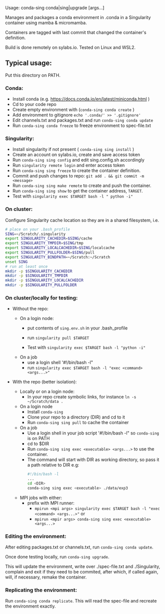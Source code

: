 Usage: conda-sing conda|sing|upgrade [args...]

Manages and packages a conda environment in .conda in a Singularity container using mamba & micromamba.

Containers are tagged with last commit that changed the container's definition.

Build is done remotely on sylabs.io. Tested on Linux and WSL2.

## Typical usage:

Put this directory on PATH.

### Conda:
- Install conda (e.g. https://docs.conda.io/en/latest/miniconda.html )
- Cd to your code repo
- Create empty environment with (`conda-sing conda create` )
- Add environment to gitignore `echo '.conda/' >> '.gitignore'`
- Edit channels.txt and packages.txt and run `conda-sing conda update`
- Run `conda-sing conda freeze` to freeze environment to spec-file.txt

### Singularity:
- Install singularity if not present ( `conda-sing sing install` )
- Create an account on sylabs.io, create and save access token
- Run `conda-sing sing config` and edit sing.config.sh accordingly
- Run `singularity remote login` and enter access token
- Run `conda-sing sing freeze` to create the container definition.
- Commit and push changes to repo: `git add . && git commit -m <message>`
- Run `conda-sing sing make remote` to create and push the container.
- Run `conda-sing sing show` to get the container address, `TARGET`.
- Test with `singularity exec $TARGET bash -l " python -i"`

### On cluster:

Configure Singularity cache location so they are in a shared filesystem, i.e.

```sh
# place on your .bash_profile
SING=~/Scratch/.singularity
export SINGULARITY_CACHEDIR=$SING/cache
export SINGULARITY_TMPDIR=$SING/tmp
export SINGULARITY_LOCALCACHEDIR=$SING/localcache
export SINGULARITY_PULLFOLDER=$SING/pull
export SINGULARITY_BINDPATH=~/Scratch:~/Scratch
unset SING
# run at least once
mkdir -p $SINGULARITY_CACHEDIR
mkdir -p $SINGULARITY_TMPDIR
mkdir -p $SINGULARITY_LOCALCACHEDIR
mkdir -p $SINGULARITY_PULLFOLDER
```

### On cluster/locally for testing:

- Without the repo:
	- On a login node:
		- put contents of `sing.env.sh` in your .bash_profile
		- run `singularity pull $TARGET`

		- Test with `singularity exec $TARGET bash -l "python -i"`
	- On a job
		- use a login shell '#!/bin/bash -l"
		- run `singularity exec $TARGET bash -l "exec <command> <args...>"` 

- With the repo (better isolation):
	- Locally or on a login node:
		- In your repo create symbolic links, for instance `ln -s ~/Scratch/data .`
	- On a login node
		- Install `conda-sing`
		- Clone your repo to a directory (DIR) and cd to it
		- Run `conda-sing sing pull` to cache the container
	- On a job
		- Use a login shell in your job script '#!/bin/bash -l" so `conda-sing` is on PATH
		- cd to $DIR
		- Run `conda-sing sing exec <executable> <args...>` to use the container.
		- The command will start with DIR as working directory, so pass it a path relative to DIR e.g:
			```sh
			#!/bin/bash -l
			...
			cd <DIR>
			conda-sing sing exec <executable> ./data/exp3
			```
	- MPI jobs with either:
		- prefix with MPI runner:
			- `mpirun <mpi args> singularity exec $TARGET bash -l "exec <command> <args...>"`
			or
			- `mpirun <mpir args> conda-sing sing exec <executable> <args...>`

### Editing the environment:
After editing packages.txt or channels.txt, run `conda-sing conda update`.

Once done testing locally, run `conda-sing upgrade`.

This will update the environment, write over ./spec-file.txt and ./Singularity, complain and exit if they need to be commited, after which, if called again, will, if necessary, remake the container.

### Replicating the environment:
Run `conda-sing conda replicate`. This will read the spec-file and recreate the environment exactly.